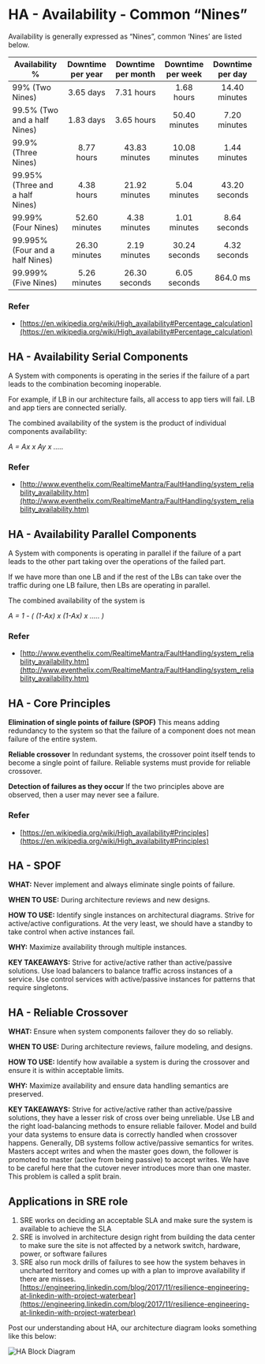 # HA - Availability - Common “Nines”
Availability is generally expressed as “Nines”, common ‘Nines’  are listed below.

| Availability %                  | Downtime per year |  Downtime per month | Downtime per week | Downtime per day |
|---------------------------------|:-----------------:|:-------------------:|:-----------------:|:----------------:|
| 99% (Two Nines)                  |  3.65 days        |    7.31 hours       |  1.68 hours       |  14.40 minutes   | 
| 99.5% (Two and a half Nines)     |  1.83 days        |    3.65 hours       | 50.40 minutes     |   7.20 minutes   |
| 99.9% (Three Nines)              |  8.77 hours       |   43.83 minutes     | 10.08 minutes     |   1.44 minutes   |
| 99.95% (Three and a half Nines)  |  4.38 hours       |   21.92 minutes     |  5.04 minutes     |  43.20 seconds   |
| 99.99% (Four Nines)              | 52.60 minutes     |    4.38 minutes     |  1.01 minutes     |   8.64 seconds   |
| 99.995% (Four and a half Nines)  | 26.30 minutes     |    2.19 minutes     | 30.24 seconds     |   4.32 seconds   |
| 99.999% (Five Nines)             |  5.26 minutes     |   26.30 seconds     |  6.05 seconds     |  864.0 ms        |

### Refer
- [https://en.wikipedia.org/wiki/High_availability#Percentage_calculation](https://en.wikipedia.org/wiki/High_availability#Percentage_calculation)

## HA - Availability Serial Components

A System with components is operating in the series if the failure of a part leads to the combination becoming inoperable.

For example, if LB in our architecture fails, all access to app tiers will fail. LB and app tiers are connected serially.

The combined availability of the system is the product of individual components availability:

*A = Ax x Ay x …..*

### Refer
- [http://www.eventhelix.com/RealtimeMantra/FaultHandling/system_reliability_availability.htm](http://www.eventhelix.com/RealtimeMantra/FaultHandling/system_reliability_availability.htm)

## HA - Availability Parallel Components

A System with components is operating in parallel if the failure of a part leads to the other part taking over the operations of the failed part.

If we have more than one LB and if the rest of the LBs can take over the traffic during one LB failure, then LBs are operating in parallel.

The combined availability of the system is

*A = 1 - ( (1-Ax) x (1-Ax) x ….. )*

### Refer
- [http://www.eventhelix.com/RealtimeMantra/FaultHandling/system_reliability_availability.htm](http://www.eventhelix.com/RealtimeMantra/FaultHandling/system_reliability_availability.htm)

## HA - Core Principles

**Elimination of single points of failure (SPOF)** This means adding redundancy to the system so that the failure of a component does not mean failure of the entire system.

**Reliable crossover** In redundant systems, the crossover point itself tends to become a single point of failure. Reliable systems must provide for reliable crossover.

**Detection of failures as they occur** If the two principles above are observed, then a user may never see a failure. 

### Refer
- [https://en.wikipedia.org/wiki/High_availability#Principles](https://en.wikipedia.org/wiki/High_availability#Principles)

## HA - SPOF

**WHAT:** Never implement and always eliminate single points of failure.

**WHEN TO USE:** During architecture reviews and new designs.

**HOW TO USE:** Identify single instances on architectural diagrams. Strive for active/active configurations. At the very least, we should have a standby to take control when active instances fail.

**WHY:** Maximize availability through multiple instances.

**KEY TAKEAWAYS:** Strive for active/active rather than active/passive solutions. Use load balancers to balance traffic across instances of a service. Use control services with active/passive instances for patterns that require singletons.

## HA - Reliable Crossover

**WHAT:** Ensure when system components failover they do so reliably.

**WHEN TO USE:** During architecture reviews, failure modeling, and designs.

**HOW TO USE:** Identify how available a system is during the crossover and ensure it is within acceptable limits. 

**WHY:** Maximize availability and ensure data handling semantics are preserved.  

**KEY TAKEAWAYS:** Strive for active/active rather than active/passive solutions, they have a lesser risk of cross over being unreliable. Use LB and the right load-balancing methods to ensure reliable failover. Model and build your data systems to ensure data is correctly handled when crossover happens. Generally, DB systems follow active/passive semantics for writes. Masters accept writes and when the master goes down, the follower is promoted to master (active from being passive) to accept writes. We have to be careful here that the cutover never introduces more than one master. This problem is called a split brain.

## Applications in SRE role

1. SRE works on deciding an acceptable SLA and make sure the system is available to achieve the SLA
2. SRE is involved in architecture design right from building the data center to make sure the site is not affected by a network switch, hardware, power, or software failures
3. SRE also run mock drills of failures to see how the system behaves in uncharted territory and comes up with a plan to improve availability if there are misses. 
[https://engineering.linkedin.com/blog/2017/11/resilience-engineering-at-linkedin-with-project-waterbear](https://engineering.linkedin.com/blog/2017/11/resilience-engineering-at-linkedin-with-project-waterbear)


Post our understanding about HA, our architecture diagram looks something like this below:

![HA Block Diagram](images/availability.jpg)

